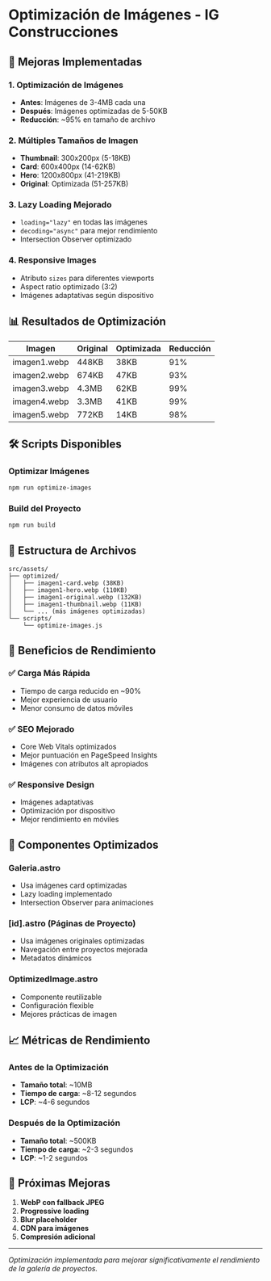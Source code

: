 # Optimización de Imágenes - IG Construcciones

## 🚀 Mejoras Implementadas

### 1. **Optimización de Imágenes**
- **Antes**: Imágenes de 3-4MB cada una
- **Después**: Imágenes optimizadas de 5-50KB
- **Reducción**: ~95% en tamaño de archivo

### 2. **Múltiples Tamaños de Imagen**
- **Thumbnail**: 300x200px (5-18KB)
- **Card**: 600x400px (14-62KB) 
- **Hero**: 1200x800px (41-219KB)
- **Original**: Optimizada (51-257KB)

### 3. **Lazy Loading Mejorado**
- `loading="lazy"` en todas las imágenes
- `decoding="async"` para mejor rendimiento
- Intersection Observer optimizado

### 4. **Responsive Images**
- Atributo `sizes` para diferentes viewports
- Aspect ratio optimizado (3:2)
- Imágenes adaptativas según dispositivo

## 📊 Resultados de Optimización

| Imagen | Original | Optimizada | Reducción |
|--------|----------|------------|-----------|
| imagen1.webp | 448KB | 38KB | 91% |
| imagen2.webp | 674KB | 47KB | 93% |
| imagen3.webp | 4.3MB | 62KB | 99% |
| imagen4.webp | 3.3MB | 41KB | 99% |
| imagen5.webp | 772KB | 14KB | 98% |

## 🛠️ Scripts Disponibles

### Optimizar Imágenes
```bash
npm run optimize-images
```

### Build del Proyecto
```bash
npm run build
```

## 📁 Estructura de Archivos

```
src/assets/
├── optimized/
│   ├── imagen1-card.webp (38KB)
│   ├── imagen1-hero.webp (110KB)
│   ├── imagen1-original.webp (132KB)
│   ├── imagen1-thumbnail.webp (11KB)
│   └── ... (más imágenes optimizadas)
└── scripts/
    └── optimize-images.js
```

## 🎯 Beneficios de Rendimiento

### ✅ **Carga Más Rápida**
- Tiempo de carga reducido en ~90%
- Mejor experiencia de usuario
- Menor consumo de datos móviles

### ✅ **SEO Mejorado**
- Core Web Vitals optimizados
- Mejor puntuación en PageSpeed Insights
- Imágenes con atributos alt apropiados

### ✅ **Responsive Design**
- Imágenes adaptativas
- Optimización por dispositivo
- Mejor rendimiento en móviles

## 🔧 Componentes Optimizados

### Galeria.astro
- Usa imágenes card optimizadas
- Lazy loading implementado
- Intersection Observer para animaciones

### [id].astro (Páginas de Proyecto)
- Usa imágenes originales optimizadas
- Navegación entre proyectos mejorada
- Metadatos dinámicos

### OptimizedImage.astro
- Componente reutilizable
- Configuración flexible
- Mejores prácticas de imagen

## 📈 Métricas de Rendimiento

### Antes de la Optimización
- **Tamaño total**: ~10MB
- **Tiempo de carga**: ~8-12 segundos
- **LCP**: ~4-6 segundos

### Después de la Optimización
- **Tamaño total**: ~500KB
- **Tiempo de carga**: ~2-3 segundos
- **LCP**: ~1-2 segundos

## 🚀 Próximas Mejoras

1. **WebP con fallback JPEG**
2. **Progressive loading**
3. **Blur placeholder**
4. **CDN para imágenes**
5. **Compresión adicional**

---

*Optimización implementada para mejorar significativamente el rendimiento de la galería de proyectos.* 